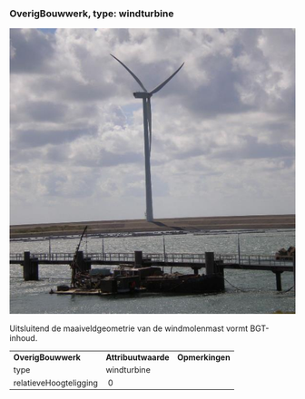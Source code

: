### OverigBouwwerk, type: windturbine

![windturbine.jpg](media/fbb6b442c884ac341a059574a63326b5765d0be7.jpg)

Uitsluitend de maaiveldgeometrie van de windmolenmast vormt BGT-inhoud.

|                        |                     |                 |
|------------------------|---------------------|-----------------|
| **OverigBouwwerk**     | **Attribuutwaarde** | **Opmerkingen** |
| type                   | windturbine         |                 |
| relatieveHoogteligging |  0                  |                 |

